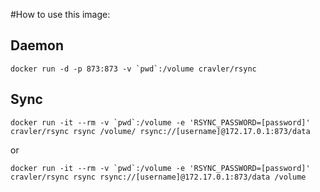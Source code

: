 #How to use this image:

## Daemon

    docker run -d -p 873:873 -v `pwd`:/volume cravler/rsync

## Sync

    docker run -it --rm -v `pwd`:/volume -e 'RSYNC_PASSWORD=[password]' cravler/rsync rsync /volume/ rsync://[username]@172.17.0.1:873/data

or

    docker run -it --rm -v `pwd`:/volume -e 'RSYNC_PASSWORD=[password]' cravler/rsync rsync rsync://[username]@172.17.0.1:873/data /volume
